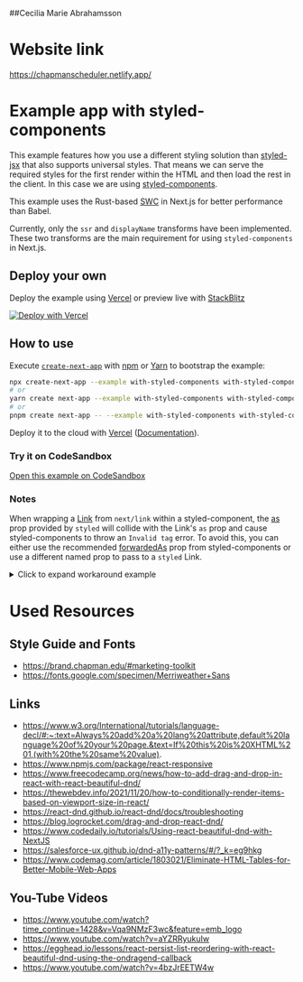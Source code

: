 ##Cecilia Marie Abrahamsson

# Website link
https://chapmanscheduler.netlify.app/

# Example app with styled-components

This example features how you use a different styling solution than [styled-jsx](https://github.com/vercel/styled-jsx) that also supports universal styles. That means we can serve the required styles for the first render within the HTML and then load the rest in the client. In this case we are using [styled-components](https://github.com/styled-components/styled-components).

This example uses the Rust-based [SWC](https://nextjs.org/docs/advanced-features/compiler#styled-components) in Next.js for better performance than Babel.

Currently, only the `ssr` and `displayName` transforms have been implemented. These two transforms are the main requirement for using `styled-components` in Next.js.

## Deploy your own

Deploy the example using [Vercel](https://vercel.com?utm_source=github&utm_medium=readme&utm_campaign=next-example) or preview live with [StackBlitz](https://stackblitz.com/github/vercel/next.js/tree/canary/examples/with-styled-components)

[![Deploy with Vercel](https://vercel.com/button)](https://vercel.com/new/git/external?repository-url=https://github.com/vercel/next.js/tree/canary/examples/with-styled-components&project-name=with-styled-components&repository-name=with-styled-components)

## How to use

Execute [`create-next-app`](https://github.com/vercel/next.js/tree/canary/packages/create-next-app) with [npm](https://docs.npmjs.com/cli/init) or [Yarn](https://yarnpkg.com/lang/en/docs/cli/create/) to bootstrap the example:

```bash
npx create-next-app --example with-styled-components with-styled-components-app
# or
yarn create next-app --example with-styled-components with-styled-components-app
# or
pnpm create next-app -- --example with-styled-components with-styled-components-app
```

Deploy it to the cloud with [Vercel](https://vercel.com/new?utm_source=github&utm_medium=readme&utm_campaign=next-example) ([Documentation](https://nextjs.org/docs/deployment)).

### Try it on CodeSandbox

[Open this example on CodeSandbox](https://codesandbox.io/s/github/vercel/next.js/tree/canary/examples/with-styled-components)

### Notes

When wrapping a [Link](https://nextjs.org/docs/api-reference/next/link) from `next/link` within a styled-component, the [as](https://styled-components.com/docs/api#as-polymorphic-prop) prop provided by `styled` will collide with the Link's `as` prop and cause styled-components to throw an `Invalid tag` error. To avoid this, you can either use the recommended [forwardedAs](https://styled-components.com/docs/api#forwardedas-prop) prop from styled-components or use a different named prop to pass to a `styled` Link.

<details>
<summary>Click to expand workaround example</summary>
<br />

**components/StyledLink.js**

```javascript
import Link from 'next/link'
import styled from 'styled-components'

const StyledLink = ({ as, children, className, href }) => (
  <Link href={href} as={as} passHref>
    <a className={className}>{children}</a>
  </Link>
)

export default styled(StyledLink)`
  color: #0075e0;
  text-decoration: none;
  transition: all 0.2s ease-in-out;

  &:hover {
    color: #40a9ff;
  }

  &:focus {
    color: #40a9ff;
    outline: none;
    border: 0;
  }
`
```

**pages/index.js**

```javascript
import StyledLink from '../components/StyledLink'

export default () => (
  <StyledLink href="/post/[pid]" forwardedAs="/post/abc">
    First post
  </StyledLink>
)
```

</details>

# Used Resources
## Style Guide and Fonts
- https://brand.chapman.edu/#marketing-toolkit
- https://fonts.google.com/specimen/Merriweather+Sans

## Links
- https://www.w3.org/International/tutorials/language-decl/#:~:text=Always%20add%20a%20lang%20attribute,default%20language%20of%20your%20page.&text=If%20this%20is%20XHTML%201,(with%20the%20same%20value).
- https://www.npmjs.com/package/react-responsive
- https://www.freecodecamp.org/news/how-to-add-drag-and-drop-in-react-with-react-beautiful-dnd/
- https://thewebdev.info/2021/11/20/how-to-conditionally-render-items-based-on-viewport-size-in-react/
- https://react-dnd.github.io/react-dnd/docs/troubleshooting
- https://blog.logrocket.com/drag-and-drop-react-dnd/
- https://www.codedaily.io/tutorials/Using-react-beautiful-dnd-with-NextJS
- https://salesforce-ux.github.io/dnd-a11y-patterns/#/?_k=eg9hkg
- https://www.codemag.com/article/1803021/Eliminate-HTML-Tables-for-Better-Mobile-Web-Apps

## You-Tube Videos
- https://www.youtube.com/watch?time_continue=1428&v=Vqa9NMzF3wc&feature=emb_logo
- https://www.youtube.com/watch?v=aYZRRyukuIw
- https://egghead.io/lessons/react-persist-list-reordering-with-react-beautiful-dnd-using-the-ondragend-callback
- https://www.youtube.com/watch?v=4bzJrEETW4w
